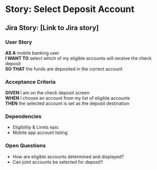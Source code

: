 # Story: Select Deposit Account

## Jira Story: [Link to Jira story]

### User Story

**AS A** mobile banking user  
**I WANT TO** select which of my eligible accounts will receive the check deposit  
**SO THAT** the funds are deposited in the correct account

### Acceptance Criteria

**GIVEN** I am on the check deposit screen  
**WHEN** I choose an account from my list of eligible accounts  
**THEN** the selected account is set as the deposit destination

### Dependencies

- Eligibility & Limits epic
- Mobile app account listing

### Open Questions

- How are eligible accounts determined and displayed?
- Can joint accounts be selected for deposit?
